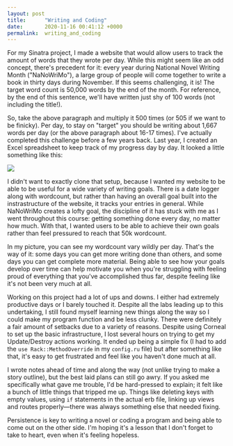 ```yaml
---
layout: post
title:      "Writing and Coding"
date:       2020-11-16 00:41:12 +0000
permalink:  writing_and_coding
---
```



For my Sinatra project, I made a website that would allow users to track the amount of words that they wrote per day. While this might seem like an odd concept, there's precedent for it: every year during National Novel Writing Month ("NaNoWriMo"), a large group of people will come together to write a book in thirty days during November. If this seems challenging, it is! The target word count is 50,000 words by the end of the month. For reference, by the end of this sentence, we'll have written just shy of 100 words (not including the title!).

So, take the above paragraph and multiply it 500 times (or 505 if we want to be finicky). Per day, to stay on "target" you should be writing about 1,667 words per day (or the above paragraph about 16-17 times). I've actually completed this challenge before a few years back. Last year, I created an Excel spreadsheet to keep track of my progress day by day. It looked a little something like this:


![](https://cdn.discordapp.com/attachments/703484589892698124/777688262843301908/unknown.png)


I didn't want to exactly clone that setup, because I wanted my website to be able to be useful for a wide variety of writing goals. There is a date logger along with wordcount, but rather than having an overall goal built into the instrastructure of the website, it tracks your entries in general. While NaNoWriMo creates a lofty goal, the discipline of it has stuck with me as I went throughout this course: getting something done every day, no matter how much. With that, I wanted users to be able to achieve their own goals rather than feel pressured to reach that 50k wordcount.

In my picture, you can see my wordcount vary wildly per day. That's the way of it: some days you can get more writing done than others, and some days you can get complete more material. Being able to see how your goals develop over time can help motivate you when you're struggling with feeling proud of everything that you've accomplished thus far, despite feeling like it's not been very much at all. 

Working on this project had a lot of ups and downs. I either had extremely productive days or I barely touched it. Despite all the labs leading up to this undertaking, I still found myself learning new things along the way so I could make my program function and be less clunky. There were definitely a fair amount of setbacks due to a variety of reasons. Despite using Corneal to set up the basic infrastructure, I lost several hours on trying to get my Update/Destroy actions working. It ended up being a simple fix (I had to add the `use Rack::MethodOverride` in my `config.ru` file) but after something like that, it's easy to get frustrated and feel like you haven't done much at all.

I wrote notes ahead of time and along the way (not unlike trying to make a story outline), but the best laid plans can still go awry. If you asked me specifically what gave me trouble, I'd be hard-pressed to explain; it felt like a bunch of little things that tripped me up. Things like deleting keys with empty values, using `if` statements in the actual erb file, linking up views and routes properly—there was always something else that needed fixing. 

Persistence is key to writing a novel or coding a program and being able to come out on the other side. I'm hoping it's a lesson that I don't forget to take to heart, even when it's feeling hopeless.
